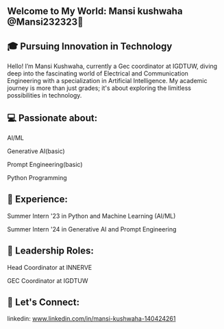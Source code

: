 ## Welcome to My World: Mansi kushwaha @Mansi232323👋

## 🎓 Pursuing Innovation in Technology

Hello! I’m Mansi Kushwaha, currently a Gec coordinator at IGDTUW, diving deep into the fascinating world of Electrical and Communication Engineering with a specialization in Artificial Intelligence. My academic journey is more than just grades; it's about exploring the limitless possibilities in technology.

## 💻 Passionate about:

AI/ML

Generative AI(basic)

Prompt Engineering(basic)

Python Programming

## 🌟 Experience:

Summer Intern '23 in Python and Machine Learning (AI/ML)

Summer Intern '24 in Generative AI and Prompt Engineering

## 🚀 Leadership Roles:

Head Coordinator at INNERVE

GEC Coordinator at IGDTUW

## 🔗 Let's Connect:
linkedin: www.linkedin.com/in/mansi-kushwaha-140424261
<!--

**Mansi232323/Mansi232323** is a ✨ _special_ ✨ repository because its `README.md` (this file) appears on your GitHub profile.

Here are some ideas to get you started:

- 🔭 I’m currently working on ...
- 🌱 I’m currently learning ...
- 👯 I’m looking to collaborate on ...
- 🤔 I’m looking for help with ...
- 💬 Ask me about ...
- 📫 How to reach me: ...
- 😄 Pronouns: ...
- ⚡ Fun fact: ...
-->
